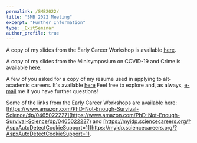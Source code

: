 ```yaml
---
permalink: /SMB2022/
title: "SMB 2022 Meeting"
excerpt: "Further Information"
type: _ExitSeminar
author_profile: true
---
```

A copy of my slides from the Early Career Workshop is available [here](https://shelbymscott.github.io/files/EduSubgroup.pdf).

A copy of my slides from the Minisymposium on COVID-19 and Crime is available [here](https://shelbymscott.github.io/files/SMB2022_Minisymposium.pdf).

A few of you asked for a copy of my resume used in applying to alt-academic careers. It's available [here](https://shelbymscott.github.io/files/ScottShelby_ResearchAnalystDataScientist.pdf)
Feel free to explore and, as always, [e-mail](mailto:sscott41@vols.utk.edu) me if you have further questions!

Some of the links from the Early Career Workshops are available here: [https://www.amazon.com/PhD-Not-Enough-Survival-Science/dp/0465022227](https://www.amazon.com/PhD-Not-Enough-Survival-Science/dp/0465022227) and [https://myidp.sciencecareers.org/?AspxAutoDetectCookieSupport=1](https://myidp.sciencecareers.org/?AspxAutoDetectCookieSupport=1).

